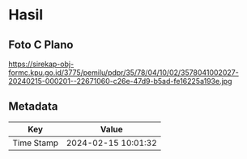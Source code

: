 # Hasil

## Foto C Plano

https://sirekap-obj-formc.kpu.go.id/3775/pemilu/pdpr/35/78/04/10/02/3578041002027-20240215-000201--22671060-c26e-47d9-b5ad-fe16225a193e.jpg


## Metadata

| Key        | Value               |
| ---------- | ------------------- |
| Time Stamp | 2024-02-15 10:01:32 |



